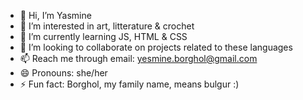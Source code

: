 - 👋 Hi, I’m Yasmine
- 👀 I’m interested in art, litterature & crochet
- 🌱 I’m currently learning JS, HTML & CSS
- 💞️ I’m looking to collaborate on projects related to these languages
- 📫 Reach me through email: yesmine.borghol@gmail.com
- 😄 Pronouns: she/her
- ⚡ Fun fact: Borghol, my family name, means bulgur :) 

<!---
Bor-ghol/Bor-ghol is a ✨ special ✨ repository because its `README.md` (this file) appears on your GitHub profile.
You can click the Preview link to take a look at your changes.
--->
